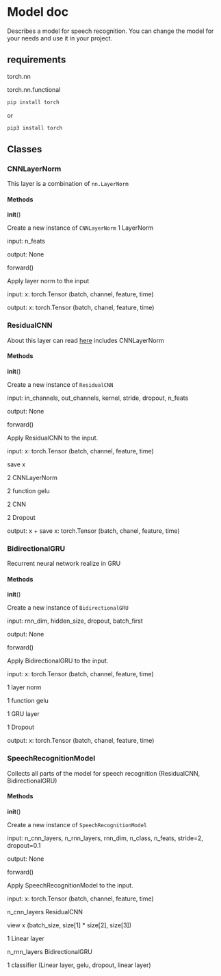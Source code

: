 # Model doc

Describes a model for speech recognition. You can change the model for your needs and use it in your project.

## requirements

torch.nn

torch.nn.functional

```bash
pip install torch
```

or

```bash
pip3 install torch
```

## Classes

### CNNLayerNorm

This layer is a combination of `nn.LayerNorm`

#### Methods

__init__()

Create a new instance of `CNNLayerNorm`
1 LayerNorm

input: n_feats

output: None

forward()

Apply layer norm to the input

input: x: torch.Tensor (batch, channel, feature, time)

output: x: torch.Tensor (batch, chanel, feature, time)

### ResidualCNN

About this layer can read [here](https://arxiv.org/pdf/1603.05027.pdf)
includes CNNLayerNorm

#### Methods

__init__()

Create a new instance of `ResidualCNN`

input: in_channels, out_channels, kernel, stride, dropout, n_feats

output: None

forward()

Apply ResidualCNN to the input.

input: x: torch.Tensor (batch, channel, feature, time)

save x

2 CNNLayerNorm

2 function gelu

2 CNN

2 Dropout

output: x + save x: torch.Tensor (batch, chanel, feature, time)

### BidirectionalGRU

Recurrent neural network realize in GRU

#### Methods

__init__()

Create a new instance of `BidirectionalGRU`

input: rnn_dim, hidden_size, dropout, batch_first

output: None

forward()

Apply BidirectionalGRU to the input.

input: x: torch.Tensor (batch, channel, feature, time)

1 layer norm

1 function gelu

1 GRU layer

1 Dropout

output: x: torch.Tensor (batch, chanel, feature, time)

### SpeechRecognitionModel

Collects all parts of the model for speech recognition (ResidualCNN, BidirectionalGRU)

#### Methods

__init__()

Create a new instance of `SpeechRecognitionModel`

input:  n_cnn_layers, n_rnn_layers, rnn_dim, n_class, n_feats, stride=2, dropout=0.1

output: None

forward()

Apply SpeechRecognitionModel to the input.

input: x: torch.Tensor (batch, channel, feature, time)

n_cnn_layers ResidualCNN

view x (batch_size, size[1] * size[2], size[3])

1 Linear layer

n_rnn_layers  BidirectionalGRU

1 classifier (Linear layer, gelu, dropout, linear layer)
